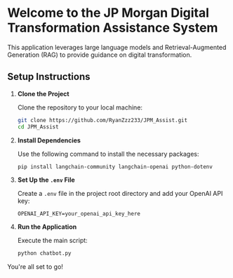 # Welcome to the JP Morgan Digital Transformation Assistance System

This application leverages large language models and Retrieval-Augmented Generation (RAG) to provide guidance on digital transformation.

## Setup Instructions

1. **Clone the Project**

   Clone the repository to your local machine:

   ```bash
   git clone https://github.com/RyanZzz233/JPM_Assist.git
   cd JPM_Assist
   ```

2. **Install Dependencies**

   Use the following command to install the necessary packages:

   ```bash
   pip install langchain-community langchain-openai python-dotenv
   ```

3. **Set Up the `.env` File**

   Create a `.env` file in the project root directory and add your OpenAI API key:

   ```plaintext
   OPENAI_API_KEY=your_openai_api_key_here
   ```

4. **Run the Application**

   Execute the main script:

   ```bash
   python chatbot.py
   ```

You're all set to go!